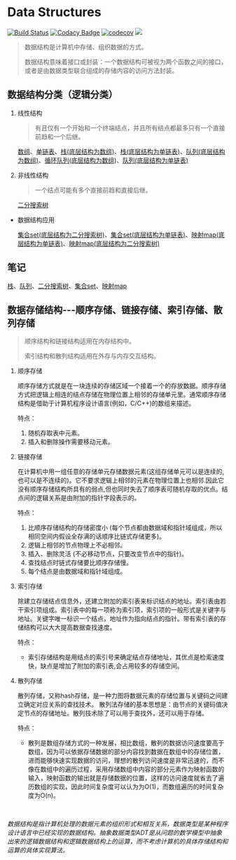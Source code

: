 # Data Structures

[![Build Status](https://travis-ci.org/zwfang/serendipity.svg?branch=master)](https://travis-ci.org/zwfang/serendipity)
[![Codacy Badge](https://api.codacy.com/project/badge/Grade/97bd89b51f684d3a8ebb9b1b93887665)](https://www.codacy.com/app/zwfang/serendipity?utm_source=github.com&amp;utm_medium=referral&amp;utm_content=zwfang/serendipity&amp;utm_campaign=Badge_Grade)
[![codecov](https://codecov.io/gh/zwfang/serendipity/branch/master/graph/badge.svg)](https://codecov.io/gh/zwfang/serendipity)
[![](https://img.shields.io/badge/python-3.7-blue.svg?logo=appveyor&style=flat)](https://img.shields.io/badge/python-3.7-blue.svg?logo=appveyor&style=flat)

 > 数据结构是计算机中存储、组织数据的方式。
 > 
 > 数据结构意味着接口或封装：一个数据结构可被视为两个函数之间的接口，或者是由数据类型联合组成的存储内容的访问方法封装。


## 数据结构分类（逻辑分类）
1. 线性结构
    > 有且仅有一个开始和一个终端结点，并且所有结点都最多只有一个直接前趋和一个后继。 

    [数组](serendipity/linear_structures/array.py)、[单链表](serendipity/linear_structures/singly_linked_list.py)、[栈(底层结构为数组)](serendipity/linear_structures/array_stack.py)、[栈(底层结构为单链表)](serendipity/linear_structures/singly_linked_list_stack.py)、[队列(底层结构为数组)](serendipity/linear_structures/queue.py)、[循环队列(底层结构为数组)](serendipity/linear_structures/loop_queue.py)、[队列(底层结构为单链表)](serendipity/linear_structures/singly_linked_list_queue.py)

2. 非线性结构
    > 一个结点可能有多个直接前趋和直接后继。

    [二分搜索树](serendipity/tree_structures/bst.py)


*  数据结构应用

    [集合set(底层结构为二分搜索树)](serendipity/set_and_map/bst_set.py)、[集合set(底层结构为单链表)](serendipity/set_and_map/singly_linked_list_set.py)、[映射map(底层结构为单链表)](serendipity/set_and_map/singly_linked_list_map.py)、[映射map(底层结构为二分搜索树)](serendipity/set_and_map/bst_map.py)

## 笔记
[栈](docs/singly_linked_list_stack.md)、[队列](docs/singly_linked_list_queue.md)、[二分搜索树](docs/binary_search_tree.md)、[集合set](docs/set_time_complexity_analyse.md)、[映射map](docs/map_analyse.md)

## 数据存储结构---顺序存储、链接存储、索引存储、散列存储
>  顺序结构和链接结构适用在内存结构中。
> 
> 索引结构和散列结构适用在外存与内存交互结构。
1. 顺序存储

    顺序存储方式就是在一块连续的存储区域一个接着一个的存放数据。顺序存储方式把逻辑上相连的结点存储在物理位置上相邻的存储单元里。通常顺序存储结构是借助于计算机程序设计语言(例如，C/C++)的数组来描述。

    特点：
    1. 随机存取表中元素。
    2. 插入和删除操作需要移动元素。

2. 链接存储

    在计算机中用一组任意的存储单元存储数据元素(这组存储单元可以是连续的,也可以是不连续的)。它不要求逻辑上相邻的元素在物理位置上也相邻.因此它没有顺序存储结构所具有的弱点,但也同时失去了顺序表可随机存取的优点。结点间的逻辑关系是由附加的指针字段表示的。

    特点：
    1. 比顺序存储结构的存储密度小 (每个节点都由数据域和指针域组成，所以相同空间内假设全存满的话顺序比链式存储更多)。 
    2. 逻辑上相邻的节点物理上不必相邻。 
    3. 插入、删除灵活 (不必移动节点，只要改变节点中的指针)。 
    4. 查找结点时链式存储要比顺序存储慢。
    5. 每个结点是由数据域和指针域组成。

3. 索引存储

    除建立存储结点信息外，还建立附加的索引表来标识结点的地址。索引表由若干索引项组成。索引表中的每一项称为索引项，索引项的一般形式是关键字与地址。关键字唯一标识一个结点，地址作为指向结点的指针。带有索引表的存储结构可以大大提高数据查找速度。

    特点：
    * 索引存储结构是用结点的索引号来确定结点存储地址，其优点是检索速度快，缺点是增加了附加的索引表,会占用较多的存储空间。

4. 散列存储

    散列存储，又称hash存储，是一种力图将数据元素的存储位置与关键码之间建立确定对应关系的查找技术。
    散列法存储的基本思想是：由节点的关键码值决定节点的存储地址。散列技术除了可以用于查找外，还可以用于存储。

    特点：
    * 散列是数组存储方式的一种发展，相比数组，散列的数据访问速度要高于数组，因为可以依据存储数据的部分内容找到数据在数组中的存储位置，进而能够快速实现数据的访问，理想的散列访问速度是非常迅速的，而不像在数组中的遍历过程，采用存储数组中内容的部分元素作为映射函数的输入，映射函数的输出就是存储数据的位置，这样的访问速度就省去了遍历数组的实现，因此时间复杂度可以认为为O(1)，而数组遍历的时间复杂度为O(n)。

<br/>

*数据结构是指计算机处理的数据元素的组织形式和相互关系，数据类型是某种程序设计语言中已经实现的数据结构。抽象数据类型ADT是从问题的数学模型中抽象出来的逻辑数据结构和逻辑数据结构上的运算，而不考虑计算机的具体存储结构和运算的具体实现算法。*